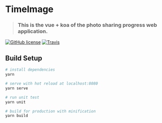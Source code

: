 # TimeImage
> ### This is the vue + koa of the photo sharing progress web application.

[![GitHub license](https://img.shields.io/github/license/mutoe/pic.svg?style=flat-square)](https://github.com/mutoe/pic/blob/master/LICENSE)
[![Travis](https://img.shields.io/travis/mutoe/pic.svg?style=flat-square)](https://www.travis-ci.org/mutoe/pic)


## Build Setup

``` bash
# install dependencies
yarn

# serve with hot reload at localhost:8080
yarn serve

# run unit test
yarn unit

# build for production with minification
yarn build
```
